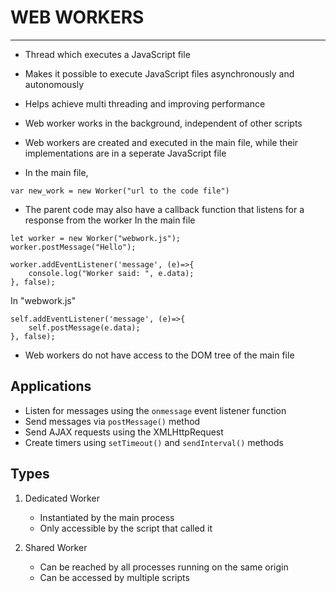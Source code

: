 # WEB WORKERS
---
- Thread which executes a JavaScript file 
- Makes it possible to execute JavaScript files asynchronously and autonomously 
- Helps achieve multi threading and improving performance
- Web worker works in the background, independent of other scripts

- Web workers are created and executed in the main file, while their implementations are in a seperate JavaScript file
- In the main file,
```
var new_work = new Worker("url to the code file")
```

- The parent code may also have a callback function that listens for a response from the worker
In the main file
```
let worker = new Worker("webwork.js");
worker.postMessage("Hello");

worker.addEventListener('message', (e)=>{
	console.log("Worker said: ", e.data);
}, false);
```
In "webwork.js"
```
self.addEventListener('message', (e)=>{
    self.postMessage(e.data);
}, false);
```

- Web workers do not have access to the DOM tree of the main file

## Applications
- Listen for messages using the `onmessage` event listener function
- Send messages via `postMessage()` method
- Send AJAX requests using the XMLHttpRequest
- Create timers using `setTimeout()` and `sendInterval()` methods

## Types
1. Dedicated Worker
	- Instantiated by the main process 
	- Only accessible by the script that called it

2. Shared Worker
   - Can be reached by all processes running on the same origin
   - Can be accessed by multiple scripts




